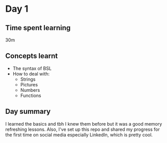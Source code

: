 # Day 1
## Time spent learning
30m
## Concepts learnt
- The syntax of BSL
- How to deal with:
  - Strings
  - Pictures
  - Numbers
  - Functions

## Day summary
I learned the basics and tbh I knew them before but it was a good memory refreshing lessons. Also, I've set up this repo and shared my progress for the first time on social media especially LinkedIn, which is pretty cool.
